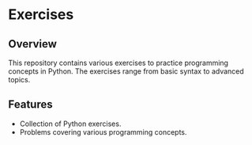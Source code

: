 # Exercises

## Overview
This repository contains various exercises to practice programming concepts in Python. The exercises range from basic syntax to advanced topics.

## Features
- Collection of Python exercises.
- Problems covering various programming concepts.
